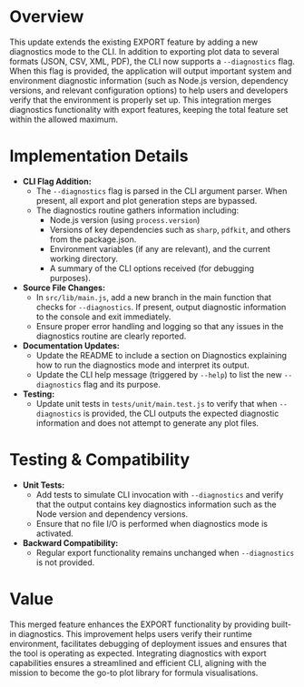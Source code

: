 # Overview
This update extends the existing EXPORT feature by adding a new diagnostics mode to the CLI. In addition to exporting plot data to several formats (JSON, CSV, XML, PDF), the CLI now supports a `--diagnostics` flag. When this flag is provided, the application will output important system and environment diagnostic information (such as Node.js version, dependency versions, and relevant configuration options) to help users and developers verify that the environment is properly set up. This integration merges diagnostics functionality with export features, keeping the total feature set within the allowed maximum.

# Implementation Details
- **CLI Flag Addition:**
  - The `--diagnostics` flag is parsed in the CLI argument parser. When present, all export and plot generation steps are bypassed.
  - The diagnostics routine gathers information including:
    - Node.js version (using `process.version`)
    - Versions of key dependencies such as `sharp`, `pdfkit`, and others from the package.json.
    - Environment variables (if any are relevant), and the current working directory.
    - A summary of the CLI options received (for debugging purposes).
- **Source File Changes:**
  - In `src/lib/main.js`, add a new branch in the main function that checks for `--diagnostics`. If present, output diagnostic information to the console and exit immediately.
  - Ensure proper error handling and logging so that any issues in the diagnostics routine are clearly reported.
- **Documentation Updates:**
  - Update the README to include a section on Diagnostics explaining how to run the diagnostics mode and interpret its output.
  - Update the CLI help message (triggered by `--help`) to list the new `--diagnostics` flag and its purpose.
- **Testing:**
  - Update unit tests in `tests/unit/main.test.js` to verify that when `--diagnostics` is provided, the CLI outputs the expected diagnostic information and does not attempt to generate any plot files.

# Testing & Compatibility
- **Unit Tests:**
  - Add tests to simulate CLI invocation with `--diagnostics` and verify that the output contains key diagnostics information such as the Node version and dependency versions.
  - Ensure that no file I/O is performed when diagnostics mode is activated.
- **Backward Compatibility:**
  - Regular export functionality remains unchanged when `--diagnostics` is not provided.

# Value
This merged feature enhances the EXPORT functionality by providing built-in diagnostics. This improvement helps users verify their runtime environment, facilitates debugging of deployment issues and ensures that the tool is operating as expected. Integrating diagnostics with export capabilities ensures a streamlined and efficient CLI, aligning with the mission to become the go-to plot library for formula visualisations.
